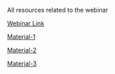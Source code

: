 All resources related to the webinar

[Webinar Link](http://bit.ly/UiUxCodeChef)

[Material-1](http://material.io)

[Material-2](http://fontfabric.com)

[Material-3](http://fontawesome.com)